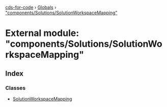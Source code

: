 [cds-for-code](../README.md) › [Globals](../globals.md) › ["components/Solutions/SolutionWorkspaceMapping"](_components_solutions_solutionworkspacemapping_.md)

# External module: "components/Solutions/SolutionWorkspaceMapping"

## Index

### Classes

* [SolutionWorkspaceMapping](../classes/_components_solutions_solutionworkspacemapping_.solutionworkspacemapping.md)
